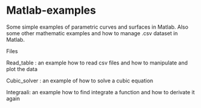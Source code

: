 # Matlab-examples
Some simple examples of parametric curves and surfaces in Matlab. Also some other mathematic examples and how to manage .csv dataset in Matlab.

Files

Read_table : an example how to read csv files and how to manipulate and plot the data

Cubic_solver : an example of how to solve a cubic equation

Integraali: an example how to find integrate a function and how to derivate it again



